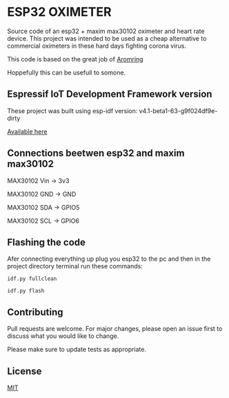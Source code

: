# ESP32 OXIMETER
Source code of an esp32 + maxim max30102 oximeter and heart rate device. This project was intended to be used as a cheap alternative to commercial oximeters in these hard days fighting corona virus.

This code is based on the great job of [Aromring](https://github.com/aromring/MAX30102_by_RF)

Hoppefully this can be usefull to somone.

## Espressif IoT Development Framework version

These project was built using esp-idf version: v4.1-beta1-63-g9f024df9e-dirty

[Available here](https://github.com/espressif/esp-idf/tree/release/v4.1)


## Connections beetwen esp32 and maxim max30102
MAX30102 Vin   ->   3v3

MAX30102 GND   ->   GND

MAX30102 SDA   -> GPIO5

MAX30102 SCL   -> GPIO6


## Flashing the code
Afer connecting everything up plug you esp32 to the pc and then in the project directory terminal run these commands:

```
idf.py fullclean

idf.py flash
```

## Contributing
Pull requests are welcome. For major changes, please open an issue first to discuss what you would like to change.

Please make sure to update tests as appropriate.

## License
[MIT](https://choosealicense.com/licenses/mit/)
